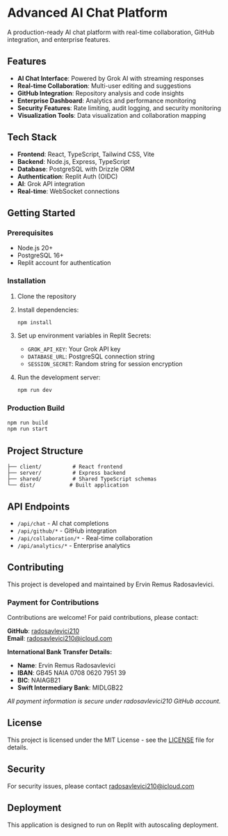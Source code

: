 
# Advanced AI Chat Platform

A production-ready AI chat platform with real-time collaboration, GitHub integration, and enterprise features.

## Features

- **AI Chat Interface**: Powered by Grok AI with streaming responses
- **Real-time Collaboration**: Multi-user editing and suggestions
- **GitHub Integration**: Repository analysis and code insights
- **Enterprise Dashboard**: Analytics and performance monitoring
- **Security Features**: Rate limiting, audit logging, and security monitoring
- **Visualization Tools**: Data visualization and collaboration mapping

## Tech Stack

- **Frontend**: React, TypeScript, Tailwind CSS, Vite
- **Backend**: Node.js, Express, TypeScript
- **Database**: PostgreSQL with Drizzle ORM
- **Authentication**: Replit Auth (OIDC)
- **AI**: Grok API integration
- **Real-time**: WebSocket connections

## Getting Started

### Prerequisites

- Node.js 20+
- PostgreSQL 16+
- Replit account for authentication

### Installation

1. Clone the repository
2. Install dependencies:
   ```bash
   npm install
   ```

3. Set up environment variables in Replit Secrets:
   - `GROK_API_KEY`: Your Grok API key
   - `DATABASE_URL`: PostgreSQL connection string
   - `SESSION_SECRET`: Random string for session encryption

4. Run the development server:
   ```bash
   npm run dev
   ```

### Production Build

```bash
npm run build
npm run start
```

## Project Structure

```
├── client/          # React frontend
├── server/          # Express backend
├── shared/          # Shared TypeScript schemas
└── dist/           # Built application
```

## API Endpoints

- `/api/chat` - AI chat completions
- `/api/github/*` - GitHub integration
- `/api/collaboration/*` - Real-time collaboration
- `/api/analytics/*` - Enterprise analytics

## Contributing

This project is developed and maintained by Ervin Remus Radosavlevici.

### Payment for Contributions

Contributions are welcome! For paid contributions, please contact:

**GitHub**: [radosavlevici210](https://github.com/radosavlevici210)  
**Email**: radosavlevici210@icloud.com

**International Bank Transfer Details:**
- **Name**: Ervin Remus Radosavlevici
- **IBAN**: GB45 NAIA 0708 0620 7951 39
- **BIC**: NAIAGB21
- **Swift Intermediary Bank**: MIDLGB22

*All payment information is secure under radosavlevici210 GitHub account.*

## License

This project is licensed under the MIT License - see the [LICENSE](LICENSE) file for details.

## Security

For security issues, please contact radosavlevici210@icloud.com

## Deployment

This application is designed to run on Replit with autoscaling deployment.
